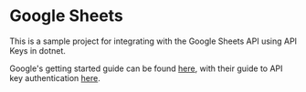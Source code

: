 # Google Sheets

This is a sample project for integrating with the Google Sheets API using API Keys in dotnet.

Google's getting started guide can be found [here](https://developers.google.com/sheets/api/quickstart/dotnet), with their guide to API key authentication [here](https://developers.google.com/api-client-library/dotnet/get_started#simple).
